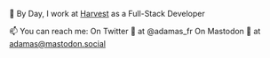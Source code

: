 💼 By Day, I work at [Harvest](//www.harvest.fr) as a Full-Stack Developer

📫 You can reach me:
    On Twitter 🦜 at @adamas_fr
    On Mastodon 🐘 at adamas@mastodon.social
